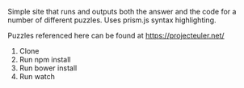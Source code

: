 Simple site that runs and outputs both the answer and the code for a number of different puzzles. Uses prism.js syntax highlighting.

Puzzles referenced here can be found at https://projecteuler.net/

1) Clone
2) Run npm install
3) Run bower install
4) Run watch
